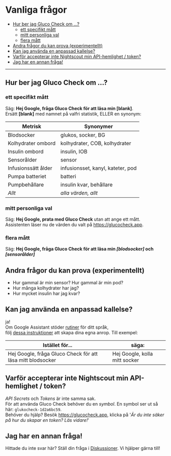 # Vanliga frågor

<!-- START doctoc generated TOC please keep comment here to allow auto update -->
<!-- DON'T EDIT THIS SECTION, INSTEAD RE-RUN doctoc TO UPDATE -->

- [Hur ber jag Gluco Check om ...?](#hur-ber-jag-gluco-check-om-)
  - [ett specifikt mått](#ett-specifikt-m%C3%A5tt)
  - [mitt personliga val](#mitt-personliga-val)
  - [flera mått](#flera-m%C3%A5tt)
- [Andra frågor du kan prova (experimentellt)](#andra-fr%C3%A5gor-du-kan-prova-experimentellt)
- [Kan jag använda en anpassad kallelse?](#kan-jag-anv%C3%A4nda-en-anpassad-kallelse)
- [Varför accepterar inte Nightscout min API-hemlighet / token?](#varf%C3%B6r-accepterar-inte-nightscout-min-api-hemlighet--token)
- [Jag har en annan fråga!](#jag-har-en-annan-fr%C3%A5ga)

<!-- END doctoc generated TOC please keep comment here to allow auto update -->

---

## Hur ber jag Gluco Check om ...?

### ett specifikt mått

Säg: **Hej Google, fråga Gluco Check för att läsa min [blank]**.  
Ersätt **[blank]** med namnet på valfri statistik, ELLER en synonym:

| Metrisk             | Synonymer                         |
| ------------------- | --------------------------------- |
| Blodsocker          | glukos, socker, BG                |
| Kolhydrater ombord  | kolhydrater, COB, kolhydrater     |
| Insulin ombord      | insulin, IOB                      |
| Sensorålder         | sensor                            |
| Infusionssätt ålder | infusionsset, kanyl, kateter, pod |
| Pumpa batteriet     | batteri                           |
| Pumpbehållare       | insulin kvar, behållare           |
| _Allt_              | _alla värden, allt_               |

### mitt personliga val

Säg: **Hej Google, prata med Gluco Check** utan att ange ett mått.  
Assistenten läser nu de värden du valt på https://glucocheck.app.

### flera mått

Säg: **Hej Google, fråga Gluco Check för att läsa min _[blodsocker]_ och _[sensorålder]_**

## Andra frågor du kan prova (experimentellt)

- Hur gammal är min sensor? Hur gammal är min pod?
- Hur många kolhydrater har jag?
- Hur mycket insulin har jag kvar?

## Kan jag använda en anpassad kallelse?

ja!  
Om Google Assistant stöder [rutiner](https://support.google.com/googlenest/answer/7029585?co=GENIE.Platform%3DAndroid&hl=en) för ditt språk,  
följ [dessa instruktioner](https://glucocheck.app/assets/routines-setup.mp4) att skapa dina egna anrop. Till exempel:

| Istället för...                                            | säga:                         |
| ---------------------------------------------------------- | ----------------------------- |
| Hej Google, fråga Gluco Check för att läsa mitt blodsocker | Hej Google, kolla mitt socker |

## Varför accepterar inte Nightscout min API-hemlighet / token?

_API Secrets_ och _Tokens_ är inte samma sak.  
För att använda Gluco Check behöver du en _symbol_. En symbol ser ut så här: `glukocheck-1d2a6bc59`.  
Behöver du hjälp? Besök https://glucocheck.app, klicka på '_Är du inte säker på hur du skapar en token? Läs vidare!_'

## Jag har en annan fråga!

Hittade du inte svar här? Ställ din fråga i [Diskussioner](https://github.com/nielsmaerten/gluco-check/discussions). Vi hjälper gärna till!
